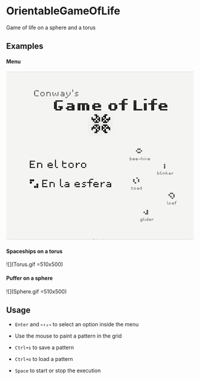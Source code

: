 # OrientableGameOfLife
Game of life on a sphere and a torus

## Examples

#### Menu
![](MainScreen.gif)

#### Spaceships on a torus
![](Torus.gif =510x500)

#### Puffer on a sphere
![](Sphere.gif =510x500)


## Usage

- `Enter` and `←↑↓→` to select an option inside the menu

- Use the mouse to paint a pattern in the grid

- `Ctrl+s` to save a pattern

- `Ctrl+o` to load a pattern

- `Space` to start or stop the execution
